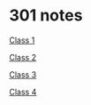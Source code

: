 # 301 notes

[Class 1](Class1/Class01.md)

[Class 2](Class2/Class02.md)

[Class 3](Class3/Class-03.md)

[Class 4](Class4/Class04.md)
